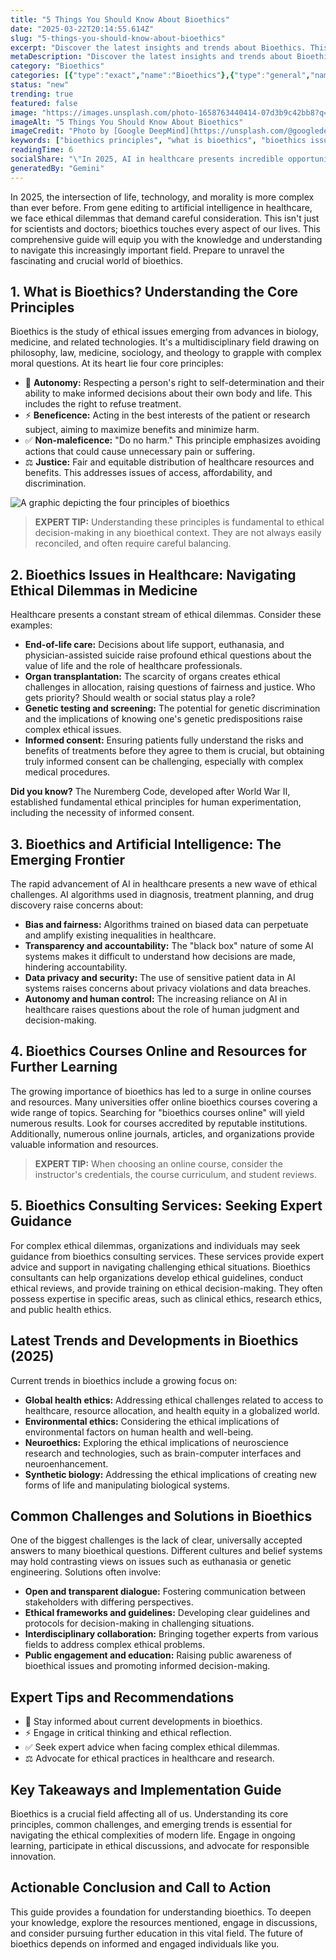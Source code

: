 ```yaml
---
title: "5 Things You Should Know About Bioethics"
date: "2025-03-22T20:14:55.614Z"
slug: "5-things-you-should-know-about-bioethics"
excerpt: "Discover the latest insights and trends about Bioethics. This comprehensive guide covers everything you need to know about Bioethics in 2025."
metaDescription: "Discover the latest insights and trends about Bioethics. This comprehensive guide covers everything you need to know about Bioethics in 2025."
category: "Bioethics"
categories: [{"type":"exact","name":"Bioethics"},{"type":"general","name":"Healthcare"},{"type":"medium","name":"Medical Research"},{"type":"specific","name":"Genetic Engineering"},{"type":"niche","name":"CRISPR-Cas9"}]
status: "new"
trending: true
featured: false
image: "https://images.unsplash.com/photo-1658763440414-07d3b9c42bb8?q=85&w=1200&fit=max&fm=webp&auto=compress"
imageAlt: "5 Things You Should Know About Bioethics"
imageCredit: "Photo by [Google DeepMind](https://unsplash.com/@googledeepmind) on Unsplash"
keywords: ["bioethics principles", "what is bioethics", "bioethics issues in healthcare", "bioethics courses online", "bioethics consulting services", "bioethics and artificial intelligence", "ethical dilemmas in medicine", "bioethics research papers", "bioethics textbook recommendations", "bioethics case studies examples"]
readingTime: 6
socialShare: "\"In 2025, AI in healthcare presents incredible opportunities, but also raises profound ethical questions about bias, transparency, and human control.  Are we prepared for the ethical implications of this technological revolution?\""
generatedBy: "Gemini"
---
```




In 2025, the intersection of life, technology, and morality is more complex than ever before.  From gene editing to artificial intelligence in healthcare, we face ethical dilemmas that demand careful consideration. This isn't just for scientists and doctors; bioethics touches every aspect of our lives. This comprehensive guide will equip you with the knowledge and understanding to navigate this increasingly important field.  Prepare to unravel the fascinating and crucial world of bioethics.

## 1. What is Bioethics?  Understanding the Core Principles

Bioethics is the study of ethical issues emerging from advances in biology, medicine, and related technologies. It's a multidisciplinary field drawing on philosophy, law, medicine, sociology, and theology to grapple with complex moral questions.  At its heart lie four core principles:

* 🔑 **Autonomy:** Respecting a person's right to self-determination and their ability to make informed decisions about their own body and life.  This includes the right to refuse treatment.
* ⚡ **Beneficence:** Acting in the best interests of the patient or research subject, aiming to maximize benefits and minimize harm.
* ✅ **Non-maleficence:**  "Do no harm."  This principle emphasizes avoiding actions that could cause unnecessary pain or suffering.
* ⚖️ **Justice:**  Fair and equitable distribution of healthcare resources and benefits. This addresses issues of access, affordability, and discrimination.

![A graphic depicting the four principles of bioethics](https://images.unsplash.com/photo-1658763440414-07d3b9c42bb8?q=85&w=1200&fit=max&fm=webp&auto=compress)

> **EXPERT TIP:**  Understanding these principles is fundamental to ethical decision-making in any bioethical context. They are not always easily reconciled, and often require careful balancing.

## 2. Bioethics Issues in Healthcare: Navigating Ethical Dilemmas in Medicine

Healthcare presents a constant stream of ethical dilemmas.  Consider these examples:

* **End-of-life care:**  Decisions about life support, euthanasia, and physician-assisted suicide raise profound ethical questions about the value of life and the role of healthcare professionals.
* **Organ transplantation:**  The scarcity of organs creates ethical challenges in allocation, raising questions of fairness and justice. Who gets priority?  Should wealth or social status play a role?
* **Genetic testing and screening:**  The potential for genetic discrimination and the implications of knowing one's genetic predispositions raise complex ethical issues.
* **Informed consent:** Ensuring patients fully understand the risks and benefits of treatments before they agree to them is crucial, but obtaining truly informed consent can be challenging, especially with complex medical procedures.



**Did you know?** The Nuremberg Code, developed after World War II, established fundamental ethical principles for human experimentation, including the necessity of informed consent.

## 3. Bioethics and Artificial Intelligence: The Emerging Frontier

The rapid advancement of AI in healthcare presents a new wave of ethical challenges.  AI algorithms used in diagnosis, treatment planning, and drug discovery raise concerns about:

* **Bias and fairness:**  Algorithms trained on biased data can perpetuate and amplify existing inequalities in healthcare.
* **Transparency and accountability:**  The "black box" nature of some AI systems makes it difficult to understand how decisions are made, hindering accountability.
* **Data privacy and security:**  The use of sensitive patient data in AI systems raises concerns about privacy violations and data breaches.
* **Autonomy and human control:**  The increasing reliance on AI in healthcare raises questions about the role of human judgment and decision-making.



## 4. Bioethics Courses Online and Resources for Further Learning

The growing importance of bioethics has led to a surge in online courses and resources. Many universities offer online bioethics courses covering a wide range of topics.  Searching for "bioethics courses online" will yield numerous results.  Look for courses accredited by reputable institutions.  Additionally, numerous online journals, articles, and organizations provide valuable information and resources.

> **EXPERT TIP:** When choosing an online course, consider the instructor's credentials, the course curriculum, and student reviews.

## 5. Bioethics Consulting Services: Seeking Expert Guidance

For complex ethical dilemmas, organizations and individuals may seek guidance from bioethics consulting services.  These services provide expert advice and support in navigating challenging ethical situations.  Bioethics consultants can help organizations develop ethical guidelines, conduct ethical reviews, and provide training on ethical decision-making.  They often possess expertise in specific areas, such as clinical ethics, research ethics, and public health ethics.

## Latest Trends and Developments in Bioethics (2025)

Current trends in bioethics include a growing focus on:

* **Global health ethics:** Addressing ethical challenges related to access to healthcare, resource allocation, and health equity in a globalized world.
* **Environmental ethics:**  Considering the ethical implications of environmental factors on human health and well-being.
* **Neuroethics:**  Exploring the ethical implications of neuroscience research and technologies, such as brain-computer interfaces and neuroenhancement.
* **Synthetic biology:**  Addressing the ethical implications of creating new forms of life and manipulating biological systems.

## Common Challenges and Solutions in Bioethics

One of the biggest challenges is the lack of clear, universally accepted answers to many bioethical questions.  Different cultures and belief systems may hold contrasting views on issues such as euthanasia or genetic engineering.  Solutions often involve:

* **Open and transparent dialogue:** Fostering communication between stakeholders with differing perspectives.
* **Ethical frameworks and guidelines:** Developing clear guidelines and protocols for decision-making in challenging situations.
* **Interdisciplinary collaboration:** Bringing together experts from various fields to address complex ethical problems.
* **Public engagement and education:**  Raising public awareness of bioethical issues and promoting informed decision-making.

## Expert Tips and Recommendations

* 🔑 Stay informed about current developments in bioethics.
* ⚡ Engage in critical thinking and ethical reflection.
* ✅ Seek expert advice when facing complex ethical dilemmas.
* ⚖️ Advocate for ethical practices in healthcare and research.

## Key Takeaways and Implementation Guide

Bioethics is a crucial field affecting all of us. Understanding its core principles, common challenges, and emerging trends is essential for navigating the ethical complexities of modern life.  Engage in ongoing learning, participate in ethical discussions, and advocate for responsible innovation.

##  Actionable Conclusion and Call to Action

This guide provides a foundation for understanding bioethics.  To deepen your knowledge, explore the resources mentioned, engage in discussions, and consider pursuing further education in this vital field.  The future of bioethics depends on informed and engaged individuals like you.




